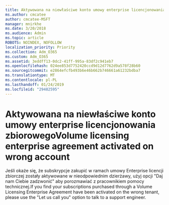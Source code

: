 ```yaml
---
title: Aktywowana na niewłaściwe konto umowy enterprise licencjonowania zbiorowego
ms.author: cmcatee
author: cmcatee-MSFT
manager: mnirkhe
ms.date: 3/20/2018
ms.audience: Admin
ms.topic: article
ROBOTS: NOINDEX, NOFOLLOW
localization_priority: Priority
ms.collection: Adm_O365
ms.custom: Adm_O365
ms.assetid: 3eddff13-0dc2-41ff-995a-83df2c941eb7
ms.openlocfilehash: 024ee853d7752420ccd9d12d7762d9a578f28b60
ms.sourcegitcommit: e2864efcfb493b6e46b662b746661a61232bdba7
ms.translationtype: MT
ms.contentlocale: pl-PL
ms.lasthandoff: 01/24/2019
ms.locfileid: "29482595"
---
```

# <a name="volume-licensing-enterprise-agreement-activated-on-wrong-account"></a><span data-ttu-id="f124c-102">Aktywowana na niewłaściwe konto umowy enterprise licencjonowania zbiorowego</span><span class="sxs-lookup"><span data-stu-id="f124c-102">Volume licensing enterprise agreement activated on wrong account</span></span>

<span data-ttu-id="f124c-103">Jeśli okaże się, że subskrypcje zakupić w ramach umowy Enterprise licencji zbiorczej zostały aktywowane w nieodpowiednim dzierżawy, użyj opcji "Daj nam Ciebie zadzwonić" aby porozmawiać z pracownikiem pomocy technicznej.</span><span class="sxs-lookup"><span data-stu-id="f124c-103">If you find your subscriptions purchased through a Volume Licensing Enterprise Agreement have been activated on the wrong tenant, please use the "Let us call you" option to talk to a support engineer.</span></span>
  

